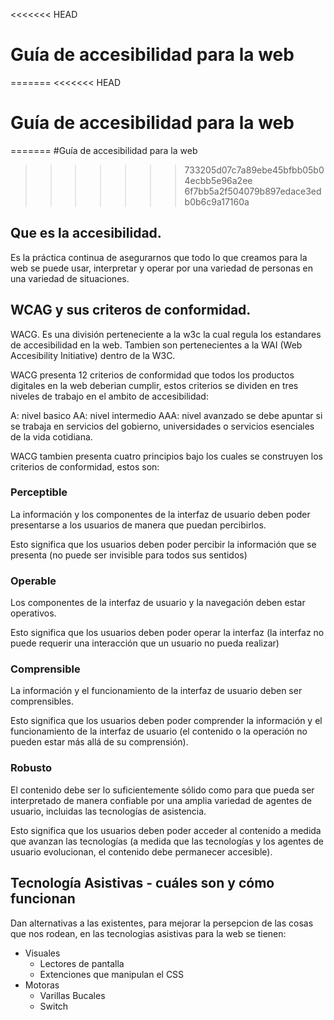 <<<<<<< HEAD
# Guía de accesibilidad para la web
=======
<<<<<<< HEAD
# Guía de accesibilidad para la web
=======
#Guía de accesibilidad para la web
>>>>>>> 733205d07c7a89ebe45bfbb05b04ecbb5e96a2ee
>>>>>>> 6f7bb5a2f504079b897edace3edb0b6c9a17160a

## Que es la accesibilidad.

Es la práctica continua de asegurarnos que todo lo que creamos para la web se puede usar, interpretar y operar por una variedad de personas en una variedad de situaciones.

## WCAG y sus criteros de conformidad.

WACG. Es una división perteneciente a la w3c la cual regula los estandares de accesibilidad en la web. Tambien son pertenecientes a la WAI (Web Accesibility Initiative) dentro de la W3C.

WACG presenta 12 criterios de conformidad que todos los productos digitales en la web deberian cumplir, estos criterios se dividen en tres niveles de trabajo en el ambito de accesibilidad:

A: nivel basico
AA: nivel intermedio
AAA: nivel avanzado se debe apuntar si se trabaja en servicios del gobierno, universidades o servicios esenciales de la vida cotidiana.

WACG tambien presenta cuatro principios bajo los cuales se construyen los criterios de conformidad, estos son:

### Perceptible

La información y los componentes de la interfaz de usuario deben poder presentarse a los usuarios de manera que puedan percibirlos.

Esto significa que los usuarios deben poder percibir la información que se presenta (no puede ser invisible para todos sus sentidos)

### Operable

Los componentes de la interfaz de usuario y la navegación deben estar operativos.

Esto significa que los usuarios deben poder operar la interfaz (la interfaz no puede requerir una interacción que un usuario no pueda realizar)

### Comprensible

La información y el funcionamiento de la interfaz de usuario deben ser comprensibles.

Esto significa que los usuarios deben poder comprender la información y el funcionamiento de la interfaz de usuario (el contenido o la operación no pueden estar más allá de su comprensión).

### Robusto

El contenido debe ser lo suficientemente sólido como para que pueda ser interpretado de manera confiable por una amplia variedad de agentes de usuario, incluidas las tecnologías de asistencia.

Esto significa que los usuarios deben poder acceder al contenido a medida que avanzan las tecnologías (a medida que las tecnologías y los agentes de usuario evolucionan, el contenido debe permanecer accesible).

## Tecnología Asistivas - cuáles son y cómo funcionan

Dan alternativas a las existentes, para mejorar la persepcion de las cosas que nos rodean, en las tecnologias asistivas para la web se tienen:

- Visuales
  - Lectores de pantalla
  - Extenciones que manipulan el CSS
- Motoras
  - Varillas Bucales
  - Switch
